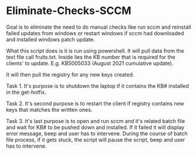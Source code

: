 # Eliminate-Checks-SCCM
Goal is to eliminate the need to do manual checks like run sccm and reinstall failed updates from windows or restart windows if sccm had downloaded and installed windows patch update.

What this script does is it is run using powershell. It will pull data from the text file call fruits.txt. Inside lies the KB number that is required for the clients' to update. E.g. KB5005033 (August 2021 cumulative update).

It will then pull the registry for any new keys created.

Task 1. It's purpose is to shutdown the laptop if it contains the KB# installed in the get-hotfix.

Task 2. It's second purpose is to restart the client if registry contains new keys that matches the written ones.

Task 3. It's last purpose is to open and run sccm and it's related batch file and wait for KB# to be pushed down and installed. If it failed it will display error message, beep and user has to intervene. During the course of batch file process, if it gets stuck, the script will pause the script, beep and user has to intervene. 
